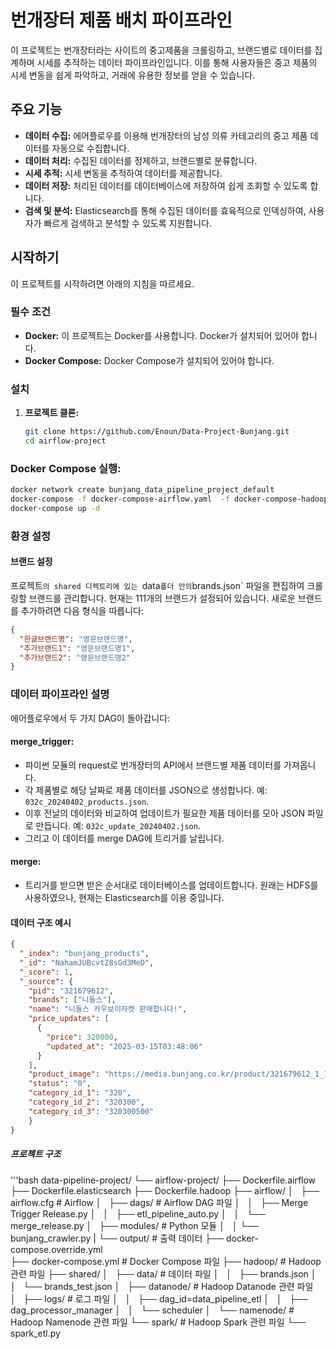 # 번개장터 제품 배치 파이프라인

이 프로젝트는 번개장터라는 사이트의 중고제품을 크롤링하고, 브랜드별로 데이터를 집계하며 시세를 추적하는 데이터 파이프라인입니다. 이를 통해 사용자들은 중고 제품의 시세 변동을 쉽게 파악하고, 거래에 유용한 정보를 얻을 수 있습니다.

## 주요 기능

- **데이터 수집:** 에어플로우를 이용해 번개장터의 남성 의류 카테고리의 중고 제품 데이터를 자동으로 수집합니다.
- **데이터 처리:** 수집된 데이터를 정제하고, 브랜드별로 분류합니다.
- **시세 추적:** 시세 변동을 추적하여 데이터를 제공합니다.
- **데이터 저장:** 처리된 데이터를 데이터베이스에 저장하여 쉽게 조회할 수 있도록 합니다.
- **검색 및 분석:** Elasticsearch를 통해 수집된 데이터를 효육적으로 인덱싱하여, 사용자가 빠르게 검색하고 분석할 수 있도록 지원합니다.

## 시작하기

이 프로젝트를 시작하려면 아래의 지침을 따르세요.

### 필수 조건

- **Docker:** 이 프로젝트는 Docker를 사용합니다. Docker가 설치되어 있어야 합니다.
- **Docker Compose:** Docker Compose가 설치되어 있어야 합니다.

### 설치

1. **프로젝트 클론:**
   ```bash
   git clone https://github.com/Enoun/Data-Project-Bunjang.git
   cd airflow-project

### Docker Compose 실행:
```bash
docker network create bunjang_data_pipeline_project_default
docker-compose -f docker-compose-airflow.yaml  -f docker-compose-hadoop.yaml up
docker-compose up -d
```

### 환경 설정

#### 브랜드 설정
프로젝트`의 shared 디렉토리에 있는 `data` 폴더 안의 `brands.json` 파일을 편집하여 크롤링할 브랜드를 관리합니다. 현재는 111개의 브랜드가 설정되어 있습니다. 새로운 브랜드를 추가하려면 다음 형식을 따릅니다:

```json
{
  "한글브랜드명": "영문브랜드명",
  "추가브랜드1": "영문브랜드명1",
  "추가브랜드2": "영문브랜드명2"
}
```
### 데이터 파이프라인 설명

에어플로우에서 두 가지 DAG이 돌아갑니다:

#### merge_trigger:

- 파이썬 모듈의 request로 번개장터의 API에서 브랜드별 제품 데이터를 가져옵니다.
- 각 제품별로 해당 날짜로 제품 데이터를 JSON으로 생성합니다. 예: `032c_20240402_products.json`.
- 이후 전날의 데이터와 비교하여 업데이트가 필요한 제품 데이터를 모아 JSON 파일로 만듭니다. 예: `032c_update_20240402.json`.
- 그리고 이 데이터를 merge DAG에 트리거를 날립니다.

#### merge:

- 트리거를 받으면 받은 순서대로 데이터베이스를 업데이트합니다. 원래는 HDFS를 사용하였으나, 현재는 Elasticsearch를 이용 중입니다.

#### 데이터 구조 예시

```json
{
  "_index": "bunjang_products",
  "_id": "NahamJUBcvtZ8sGd3MeD",
  "_score": 1,
  "_source": {
    "pid": "321679612",
    "brands": ["니들스"],
    "name": "니들스 카우보이자켓 판매합니다!",
    "price_updates": [
      {
        "price": 320000,
        "updated_at": "2025-03-15T03:48:06"
      }
    ],
    "product_image": "https://media.bunjang.co.kr/product/321679612_1_1741435322_w{res}.jpg",
    "status": "0",
    "category_id_1": "320",
    "category_id_2": "320300",
    "category_id_3": "320300500" 
    }
}
```

##### 프로젝트 구조

'''bash
data-pipeline-project/
└── airflow-project/
    ├── Dockerfile.airflow
    ├── Dockerfile.elasticsearch
    ├── Dockerfile.hadoop
    ├── airflow/
    │   ├── airflow.cfg                    # Airflow
    │   ├── dags/                          # Airflow DAG 파일
    │   │   ├── Merge Trigger Release.py
    │   │   ├── etl_pipeline_auto.py
    │   │   └── merge_release.py
    │   ├── modules/                       # Python 모듈
    │   │   └── bunjang_crawler.py
    |   └── output/                        # 출력 데이터
    ├── docker-compose.override.yml       
    ├── docker-compose.yml                 # Docker Compose 파일
    ├── hadoop/                            # Hadoop 관련 파일
    ├── shared/
    │   ├── data/                          # 데이터 파일
    │   │   ├── brands.json
    │   │   └── brands_test.json
    │   ├── datanode/                      # Hadoop Datanode 관련 파일
    │   ├── logs/                          # 로그 파일
    │   │   ├── dag_id=data_pipeline_etl
    │   │   ├── dag_processor_manager
    │   │   └── scheduler
    │   └── namenode/                      # Hadoop Namenode 관련 파일
    └── spark/                             # Hadoop Spark 관련 파일
        └── spark_etl.py